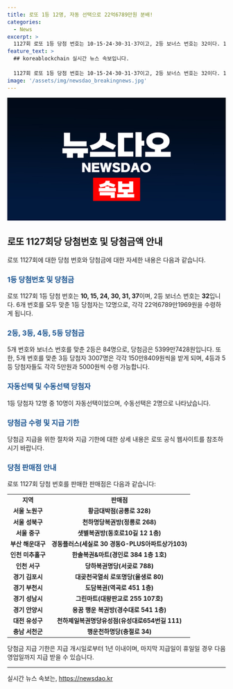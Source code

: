 ```yaml
---
title: 로또 1등 12명, 자동 선택으로 22억6789만원 분배!
categories:
  - News
excerpt: >
  1127회 로또 1등 당첨 번호는 10·15·24·30·31·37이고, 2등 보너스 번호는 32이다. 1등 12명이 22억6789만1969원, 2등 84명이 5399만7428원, 3등 3007명이 150만8409원을 받는다. 4등 14만5646명은 각각 5만원씩, 5등 244만3423명은 5000원을 수령한다. 당첨 판매점과 수동/자동 선택자 목록, 지급 기한 등의 정보도 제공된다. (150자)
feature_text: >
  ## koreablockchain 실시간 뉴스 속보입니다.

  1127회 로또 1등 당첨 번호는 10·15·24·30·31·37이고, 2등 보너스 번호는 32이다. 1등 12명이 22억6789만1969원, 2등 84명이 5399만7428원, 3등 3007명이 150만8409원을 받는다. 4등 14만5646명은 각각 5만원씩, 5등 244만3423명은 5000원을 수령한다. 당첨 판매점과 수동/자동 선택자 목록, 지급 기한 등의 정보도 제공된다. (150자)
image: '/assets/img/newsdao_breakingnews.jpg'
---
```


<p><img src="/assets/img/newsdao_breakingnews.jpg" alt="koreablockchain 속보" /></p>

<h2 data-ke-size="size26">로또 1127회당 당첨번호 및 당첨금액 안내</h2>

<p data-ke-size="size16">로또 1127회에 대한 당첨 번호와 당첨금에 대한 자세한 내용은 다음과 같습니다.</p>

<h3><b><span style="color: #1a5490;">1등 당첨번호 및 당첨금</span></b></h3>

<p data-ke-size="size16">로또 1127회 1등 당첨 번호는 <b>10, 15, 24, 30, 31, 37</b>이며, 2등 보너스 번호는 <b>32</b>입니다. 6개 번호를 모두 맞춘 1등 당첨자는 12명으로, 각각 22억6789만1969원을 수령하게 됩니다.</p>

<h3><b><span style="color: #1a5490;">2등, 3등, 4등, 5등 당첨금</span></b></h3>

<p data-ke-size="size16">5개 번호와 보너스 번호를 맞춘 2등은 84명으로, 당첨금은 5399만7428원입니다. 또한, 5개 번호를 맞춘 3등 당첨자 3007명은 각각 150만8409원씩을 받게 되며, 4등과 5등 당첨자들도 각각 5만원과 5000원씩 수령 가능합니다.</p>

<h3><b><span style="color: #1a5490;">자동선택 및 수동선택 당첨자</span></b></h3>

<p data-ke-size="size16">1등 당첨자 12명 중 10명이 자동선택이었으며, 수동선택은 2명으로 나타났습니다.</p>

<h3><b><span style="color: #1a5490;">당첨금 수령 및 지급 기한</span></b></h3>

<p data-ke-size="size16">당첨금 지급을 위한 절차와 지급 기한에 대한 상세 내용은 로또 공식 웹사이트를 참조하시기 바랍니다.</p>

<h3><b><span style="color: #1a5490;">당첨 판매점 안내</span></b></h3>

<p data-ke-size="size16">로또 1127회 당첨 번호를 판매한 판매점은 다음과 같습니다:</p>

<table>
    <tr>
        <td style="text-align: center; height: 17px;"><b>지역</b></td>
        <td style="text-align: center; height: 17px;"><b>판매점</b></td>
    </tr>
    <tr>
        <td style="text-align: center; height: 17px;"><b>서울 노원구</b></td>
        <td style="text-align: center; height: 17px;"><b>황금대박점(공릉로 328)</b></td>
    </tr>
    <tr>
        <td style="text-align: center; height: 17px;"><b>서울 성북구</b></td>
        <td style="text-align: center; height: 17px;"><b>천하명당복권방(정릉로 268)</b></td>
    </tr>
    <tr>
        <td style="text-align: center; height: 17px;"><b>서울 중구</b></td>
        <td style="text-align: center; height: 17px;"><b>샛별복권방(동호로10길 12 1층)</b></td>
    </tr>
    <tr>
        <td style="text-align: center; height: 17px;"><b>부산 해운대구</b></td>
        <td style="text-align: center; height: 17px;"><b>경동플러스(세실로 30 경동G-PLUS아파트상가103)</b></td>
    </tr>
    <tr>
        <td style="text-align: center; height: 17px;"><b>인천 미추홀구</b></td>
        <td style="text-align: center; height: 17px;"><b>한솔복권&마트(경인로 384 1층 1호)</b></td>
    </tr>
    <tr>
        <td style="text-align: center; height: 17px;"><b>인천 서구</b></td>
        <td style="text-align: center; height: 17px;"><b>당하복권명당(서곶로 788)</b></td>
    </tr>
    <tr>
        <td style="text-align: center; height: 17px;"><b>경기 김포시</b></td>
        <td style="text-align: center; height: 17px;"><b>대곶천국열쇠 로또명당(율생로 80)</b></td>
    </tr>
    <tr>
        <td style="text-align: center; height: 17px;"><b>경기 부천시</b></td>
        <td style="text-align: center; height: 17px;"><b>도담복권(역곡로 451 1층)</b></td>
    </tr>
    <tr>
        <td style="text-align: center; height: 17px;"><b>경기 성남시</b></td>
        <td style="text-align: center; height: 17px;"><b>그린마트(대왕판교로 255 107호)</b></td>
    </tr>
    <tr>
        <td style="text-align: center; height: 17px;"><b>경기 안양시</b></td>
        <td style="text-align: center; height: 17px;"><b>용꿈 행운 복권방(경수대로 541 1층)</b></td>
    </tr>
    <tr>
        <td style="text-align: center; height: 17px;"><b>대전 유성구</b></td>
        <td style="text-align: center; height: 17px;"><b>천하제일복권명당유성점(유성대로654번길 111)</b></td>
    </tr>
    <tr>
        <td style="text-align: center; height: 17px;"><b>충남 서천군</b></td>
        <td style="text-align: center; height: 17px;"><b>행운천하명당(충절로 34)</b></td>
    </tr>
</table>

<p data-ke-size="size16">당첨금 지급 기한은 지급 개시일로부터 1년 이내이며, 마지막 지급일이 휴일일 경우 다음 영업일까지 지급 받을 수 있습니다.</p>

<hr>

<p data-ke-size="size16"></p>
실시간 뉴스 속보는, <a href="https://newsdao.kr" rel="dofollow">https://newsdao.kr</a>


